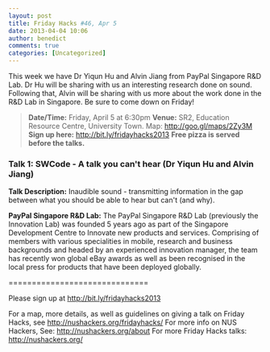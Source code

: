 ```yaml
---
layout: post
title: Friday Hacks #46, Apr 5
date: 2013-04-04 10:06
author: benedict
comments: true
categories: [Uncategorized]
---
```

This week we have Dr Yiqun Hu and Alvin Jiang from PayPal Singapore R&D Lab. Dr Hu will be sharing with us an interesting research done on sound. Following that, Alvin will be sharing with us more about the work done in the R&D Lab in Singapore. Be sure to come down on Friday!

<blockquote><strong>Date/Time:</strong> Friday, April 5 at 6:30pm
<strong>Venue:</strong> SR2, Education Resource Centre, University Town. Map: <a href="http://goo.gl/maps/2Zy3M">http://goo.gl/maps/2Zy3M</a>
<strong>Sign up here:</strong> <a href="http://bit.ly/fridayhacks2013">http://bit.ly/fridayhacks2013</a>
<strong>Free pizza is served before the talks.</strong></blockquote>
<h3>Talk 1: SWCode - A talk you can't hear (Dr Yiqun Hu and Alvin Jiang)</h3>

<strong>Talk Description:</strong>
Inaudible sound - transmitting information in the gap between what you should be able to hear but can't (and why).

<strong>PayPal Singapore R&D Lab:</strong>
The PayPal Singapore R&D Lab (previously the Innovation Lab) was founded 5 years ago as part of the Singapore Development Centre to Innovate new products and services. Comprising of members with various specialities in mobile, research and business backgrounds and headed by an experienced innovation manager, the team has recently won global eBay awards as well as been recognised in the local press for products that have been deployed globally.

==============================

Please sign up at <a href="http://bit.ly/fridayhacks2013">http://bit.ly/fridayhacks2013</a>

For a map, more details, as well as guidelines on giving a talk on Friday Hacks, see <a href="http://nushackers.org/fridayhacks/">http://nushackers.org/fridayhacks/</a>
For more info on NUS Hackers, See: <a href="http://nushackers.org/about">http://nushackers.org/about</a>
For more Friday Hacks talks: <a href="http://nushackers.org/">http://nushackers.org/</a>
